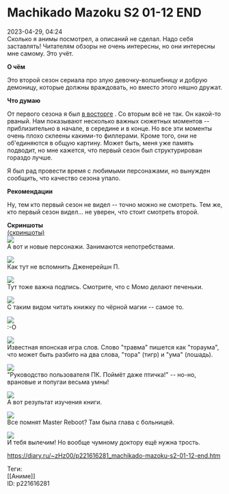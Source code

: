 Machikado Mazoku S2 01-12 END
==============================

   
 2023-04-29, 04:24   
   Сколько я анимы посмотрел, а описаний не сделал. Надо себя заставлять! Читателям обзоры не очень интересны, но они интересны мне самому. Это учёт.   
   
  **О чём**    
   
 Это второй сезон сериала про злую девочку-волшебницу и добрую демоницу, которые должны враждовать, но вместо этого няшно дружат.   
   
  **Что думаю**    
   
 От первого сезона я был  [в восторге](Machikado%20Mazoku%2001-12%20END)  . Со вторым всё не так. Он какой-то рваный. Нам показывают несколько важных сюжетных моментов -- приблизительно в начале, в середине и в конце. Но все эти моменты очень плохо склеены какими-то филлерами. Кроме того, они не об'единяются в общую картину. Может быть, меня уже память подводит, но мне кажется, что первый сезон был структурирован гораздо лучше.   
   
 Я был рад провести время с любимыми персонажами, но вынужден сообщить, что качество сезона упало.   
   
  **Рекомендации**    
   
 Ну, тем кто первый сезон не видел -- точно можно не смотреть. Тем же, кто первый сезон видел... не уверен, что стоит смотреть второй.   
   
   
  **Скриншоты**    
  [(скриншоты)](https://zHz00.diary.ru/p221616281.htm?index=1#linkmore221616281m1)       
  [![](pics/V8j3kl.jpg)](https://yapx.ru/image/V8j3k)    
 А вот и новые персонажи. Занимаются непотребствами.   
   
  [![](pics/V8j3fl.jpg)](https://yapx.ru/image/V8j3f)    
 Как тут не вспомнить Дженерейшн П.   
   
  [![](pics/V8j3gl.jpg)](https://yapx.ru/image/V8j3g)    
 Тут тоже важна подпись. Смотрите, что с Момо делают печеньки.   
   
  [![](pics/V8j3il.jpg)](https://yapx.ru/image/V8j3i)    
 С таким видом читать книжку по чёрной магии -- самое то.   
   
  [![](pics/V8j3jl.jpg)](https://yapx.ru/image/V8j3j)    
 :-О   
   
  [![](pics/V8j3nl.jpg)](https://yapx.ru/image/V8j3n)    
 Известная японская игра слов. Слово "травма" пишется как "тораума", что может быть разбито на два слова, "тора" (тигр) и "ума" (лошадь).   
   
  [![](pics/V8j3ol.jpg)](https://yapx.ru/image/V8j3o)    
 "Руководство пользователя ПК. Поймёт даже птичка!" -- но-но, врановые и попугаи весьма умны!   
   
  [![](pics/V8j3ql.jpg)](https://yapx.ru/image/V8j3q)    
 А вот результат изучения книги.   
   
  [![](pics/V8j3rl.jpg)](https://yapx.ru/image/V8j3r)    
 Все помнят Master Reboot? Там была глава с больницей.   
   
  [![](pics/V8j3ul.jpg)](https://yapx.ru/image/V8j3u)    
 И тебя вылечим! Но вообще чумному доктору ещё нужна трость.   
   
      
     
 <https://diary.ru/~zHz00/p221616281_machikado-mazoku-s2-01-12-end.htm>   
   
 Теги:   
 [[Аниме]]   
 ID: p221616281